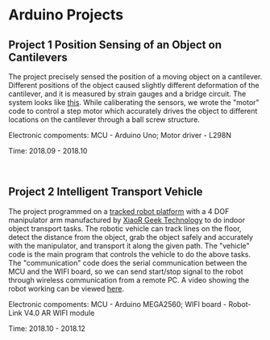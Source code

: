 # Arduino Projects

## Project 1  Position Sensing of an Object on Cantilevers

The project precisely sensed the position of a moving object on a cantilever. Different positions of the object caused slightly different deformation of the cantilever, and it is measured by strain gauges and a bridge circuit. The system looks like [this](https://drive.google.com/file/d/1OnwcsgjhRVHfMfDv9uaYfL2xoI8uK0y3/view?usp=sharing). While caliberating the sensors, we wrote the "motor" code to control a step motor which accurately drives the object to different locations on the cantilever through a ball screw structure. 

Electronic compoments:
MCU - Arduino Uno; Motor driver - L298N

Time:
2018.09 - 2018.10

&emsp;

## Project 2  Intelligent Transport Vehicle

The project programmed on a [tracked robot platform](https://drive.google.com/file/d/11uEL4PymFBUBp9nNAwpbUIFQ37vjhUBZ/view?usp=sharing) with a 4 DOF manipulator arm manufactured by [XiaoR Geek Technology](http://www.xiao-r.com/) to do indoor object transport tasks. The robotic vehicle can track lines on the floor, detect the distance from the object, grab the object safely and accurately with the manipulator, and transport it along the given path. The "vehicle" code is the main program that controls the vehicle to do the above tasks. The "communication" code does the serial communication between the MCU and the WIFI board, so we can send start/stop signal to the robot through wireless communication from a remote PC. A video showing the robot working can be viewed [here](https://drive.google.com/file/d/1z-GXwpnpFih6BSsvr7h7rup-JnhHg6_W/view?usp=sharing).

Electronic compoments:
MCU - Arduino MEGA2560; WIFI board - Robot-Link V4.0 AR WIFI module

Time:
2018.10 - 2018.12
